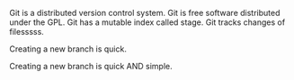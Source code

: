 Git is a distributed version control system.
Git is free software distributed under the GPL.
Git has a mutable index called stage.
Git tracks changes of filesssss.

Creating a new branch is quick.

Creating a new branch is quick AND simple.